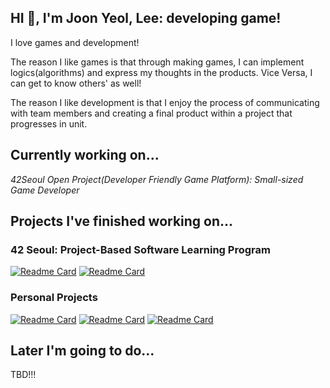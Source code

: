 ## HI 👋, I'm Joon Yeol, Lee: developing game!

I love games and development!

The reason I like games is that through making games, I can implement logics(algorithms) and express my thoughts in the products. Vice Versa, I can get to know others' as well!

The reason I like development is that I enjoy the process of communicating with team members and creating a final product within a project that progresses in unit.

## Currently working on...
*42Seoul Open Project(Developer Friendly Game Platform): Small-sized Game Developer*

## Projects I've finished working on...
### 42 Seoul: Project-Based Software Learning Program
[![Readme Card](https://github-readme-stats.vercel.app/api/pin/?username=GatsLee&repo=IRCserv&theme=white)](https://github.com/GatsLee/IRCserv)
[![Readme Card](https://github-readme-stats.vercel.app/api/pin/?username=GatsLee&repo=TINYshell&theme=white)](https://github.com/GatsLee/TINYshell)

### Personal Projects
[![Readme Card](https://github-readme-stats.vercel.app/api/pin/?username=GatsLee&repo=Gomoku_SFML&theme=white)](https://github.com/GatsLee/Gomoku_SFML)
[![Readme Card](https://github-readme-stats.vercel.app/api/pin/?username=GatsLee&repo=Gomoku_Unity&theme=white)](https://github.com/GatsLee/Gomoku_Unity)
[![Readme Card](https://github-readme-stats.vercel.app/api/pin/?username=GatsLee&repo=ArcheryNTuho&theme=white)](https://github.com/GatsLee/ArcheryNTuho)

## Later I'm going to do...

TBD!!!
